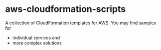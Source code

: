 # aws-cloudformation-scripts
A collection of CloudFormation templates for AWS. You may find samples for
* individual services and
* more complex solutions
